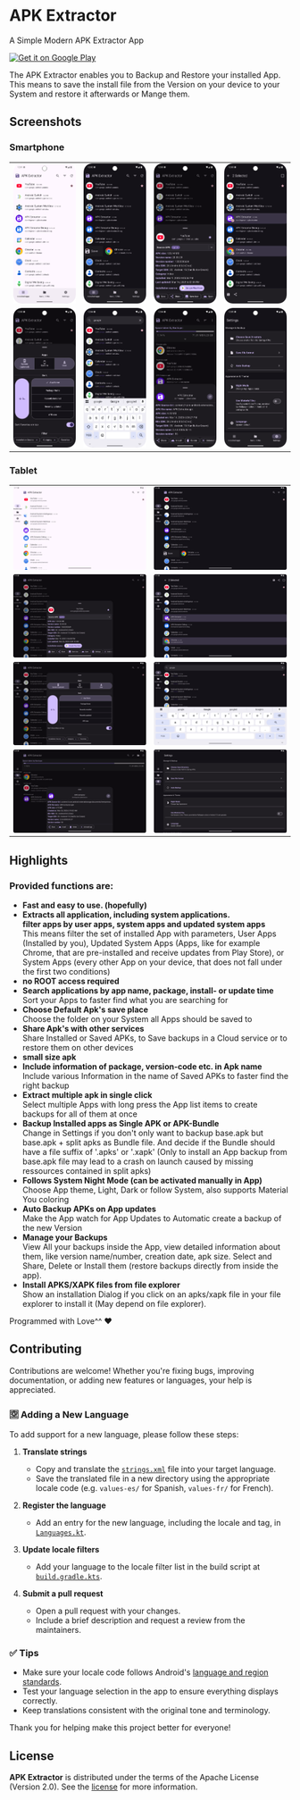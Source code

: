 # APK Extractor

A Simple Modern APK Extractor App

<a href="https://play.google.com/store/apps/details?id=domilopment.apkextractor" target="_blank"><img src="https://play.google.com/intl/en_us/badges/static/images/badges/en_badge_web_generic.png" alt="Get it on Google Play" height="90"/></a>

The APK Extractor enables you to Backup and Restore your installed App.</br>
This means to save the install file from the Version on your device to your System and restore it afterwards or Mange them.

## Screenshots

### Smartphone

|                                                |                                                |                                                 |                                                     |
|------------------------------------------------|------------------------------------------------|-------------------------------------------------|-----------------------------------------------------|
| ![](images/smartphone/1.png "App list light")  | ![](images/smartphone/2.png "App list dark")   | ![](images/smartphone/3.png "App details")      | ![](images/smartphone/4.png "App list multiselect") |
| ![](images/smartphone/5.png "App list filter") | ![](images/smartphone/6.png "App list search") | ![](images/smartphone/7.png "Apk list details") | ![](images/smartphone/8.png "Settings")             |

### Tablet

|                                             |                                                 |
|---------------------------------------------|-------------------------------------------------|
| ![](images/tablet/1.png "App list light")   | ![](images/tablet/2.png "App list dark")        |
| ![](images/tablet/3.png "App details")      | ![](images/tablet/4.png "App list multiselect") |
| ![](images/tablet/5.png "App list filter")  | ![](images/tablet/6.png "App list search")      |
| ![](images/tablet/7.png "Apk list details") | ![](images/tablet/8.png "Settings")             |

## Highlights

### Provided functions are:

- **Fast and easy to use. (hopefully)**
- **Extracts all application, including system applications.</br>
  filter apps by user apps, system apps and updated system apps**</br>
  This means filter the set of installed App with parameters, User Apps (Installed by you), Updated System Apps (Apps, like for example Chrome, that are pre-installed and receive updates from Play Store), or System Apps (every other App on your device, that does not fall under the first two conditions)
- **no ROOT access required**
- **Search applications by app name, package, install- or update time**</br>
  Sort your Apps to faster find what you are searching for
- **Choose Default Apk's save place**</br>
  Choose the folder on your System all Apps should be saved to
- **Share Apk's with other services**</br>
  Share Installed or Saved APKs, to Save backups in a Cloud service or to restore them on other devices
- **small size apk**
- **Include information of package, version-code etc. in Apk name**</br>
  Include various Information in the name of Saved APKs to faster find the right backup
- **Extract multiple apk in single click**</br>
  Select multiple Apps with long press the App list items to create backups for all of them at once
- **Backup Installed apps as Single APK or APK-Bundle**</br>
  Change in Settings if you don't only want to backup base.apk but base.apk + split apks as Bundle file. And decide if the Bundle should have a file suffix of '.apks' or '.xapk' (Only to install an App backup from base.apk file may lead to a crash on launch caused by missing ressources contained in split apks)
- **Follows System Night Mode (can be activated manually in App)**</br>
  Choose App theme, Light, Dark or follow System, also supports Material You coloring
- **Auto Backup APKs on App updates**</br>
  Make the App watch for App Updates to Automatic create a backup of the new Version
- **Manage your Backups**</br>
  View All your backups inside the App, view detailed information about them, like version name/number, creation date, apk size. Select and Share, Delete or Install them (restore backups directly from inside the app).
- **Install APKS/XAPK files from file explorer**</br>
  Show an installation Dialog if you click on an apks/xapk file in your file explorer to install it (May depend on file explorer).

Programmed with Love^^ ❤

## Contributing

Contributions are welcome! Whether you're fixing bugs, improving documentation, or adding new features or languages, your help is appreciated.

### 🈳 Adding a New Language

To add support for a new language, please follow these steps:

1. **Translate strings**

   * Copy and translate the [`strings.xml`](app/src/main/res/values/strings.xml) file into your target language.
   * Save the translated file in a new directory using the appropriate locale code (e.g. `values-es/` for Spanish, `values-fr/` for French).

2. **Register the language**

   * Add an entry for the new language, including the locale and tag, in [`Languages.kt`](app/src/main/java/domilopment/apkextractor/utils/settings/Languages.kt).

3. **Update locale filters**

   * Add your language to the locale filter list in the build script at [`build.gradle.kts`](app/build.gradle.kts#L37).

4. **Submit a pull request**

   * Open a pull request with your changes.
   * Include a brief description and request a review from the maintainers.

### ✅ Tips

* Make sure your locale code follows Android's [language and region standards](https://developer.android.com/guide/topics/resources/localization).
* Test your language selection in the app to ensure everything displays correctly.
* Keep translations consistent with the original tone and terminology.

Thank you for helping make this project better for everyone!

## License

**APK Extractor** is distributed under the terms of the Apache License (Version 2.0). See the [license](LICENSE) for more information.   
